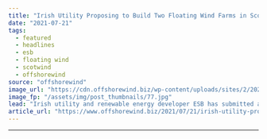 ```yaml
---
title: "Irish Utility Proposing to Build Two Floating Wind Farms in Scotland"
date: "2021-07-21"
tags: 
  - featured
  - headlines
  - esb
  - floating wind
  - scotwind
  - offshorewind
source: "offshorewind"
image_url: "https://cdn.offshorewind.biz/wp-content/uploads/sites/2/2021/07/21104002/ESB_Moneypoint-project.jpg"
image_fp: "/assets/img/post_thumbnails/77.jpg"
lead: "Irish utility and renewable energy developer ESB has submitted applications for two floating projects,"
article_url: "https://www.offshorewind.biz/2021/07/21/irish-utility-proposing-to-build-two-floating-wind-farms-in-scotland/"
---
```


---
